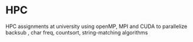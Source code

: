 # HPC
HPC assignments at university using openMP, MPI and CUDA to parallelize  backsub , char freq, countsort, string-matching  algorithms

